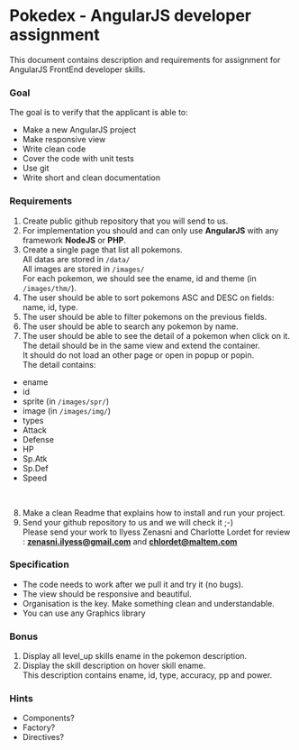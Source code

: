 # Pokedex - AngularJS developer assignment

This document contains description and requirements for assignment for AngularJS FrontEnd developer skills.

### Goal


The goal is to verify that the applicant is able to:
- Make a new AngularJS project
- Make responsive view
- Write clean code
- Cover the code with unit tests
- Use git
- Write short and clean documentation

### Requirements

1) Create public github repository that you will send to us.<br/>
2) For implementation you should and can only use **AngularJS** with any framework **NodeJS** or **PHP**.<br/>
3) Create a single page that list all pokemons.<br/>
All datas are stored in `/data/`<br/>
All images are stored in `/images/`<br/>
For each pokemon, we should see the ename, id and theme (in `/images/thm/`).<br/>
4) The user should be able to sort pokemons ASC and DESC on fields: name, id, type.<br/>
5) The user should be able to filter pokemons on the previous fields.<br/>
6) The user should be able to search any pokemon by name.<br/>
7) The user should be able to see the detail of a pokemon when click on it.<br/>
The detail should be in the same view and extend the container.<br/>
It should do not load an other page or open in popup or popin.<br/>
The detail contains:
 * ename
 * id
 * sprite (in `/images/spr/`)
 * image (in `/images/img/`)
 * types
 * Attack
 * Defense
 * HP
 * Sp.Atk
 * Sp.Def
 * Speed
 <br/>

8) Make a clean Readme that explains how to install and run your project.<br/>
9) Send your github repository to us and we will check it ;-)<br/>
   Please send your work to Ilyess Zenasni and Charlotte Lordet for review : **zenasni.ilyess@gmail.com** and **chlordet@maltem.com**<br/>

### Specification

* The  code needs to work after we pull it and try it (no bugs).
* The view should be responsive and beautiful.<br/>
* Organisation is the key. Make something clean and understandable.
* You can use any Graphics library


### Bonus

1) Display all level_up skills ename in the pokemon description.<br/>
2) Display the skill description on hover skill ename.<br/>
This description contains ename, id, type, accuracy, pp and power.

### Hints
- Components?
- Factory?
- Directives?

